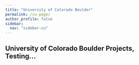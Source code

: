 ```yaml
---
title: "University of Colorado Boulder"
permalink: /cu-page/
author_profile: false
sidebar:
  nav: "sidebar-cu"
---
```


## University of Colorado Boulder Projects, Testing...
